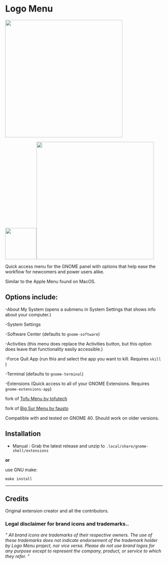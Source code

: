 # Logo Menu

<img src="https://github.com/Aryan20/Logomenu/blob/main/preview.png" width=375>

<img src="https://github.com/Aryan20/Logomenu/blob/main/screenshot2.png" width=100><img src="https://github.com/Aryan20/Logomenu/blob/main/screenshot1.png" width=375>

Quick access menu for the GNOME panel with options that help ease the workflow for newcomers and power users alike.

Similar to the Apple Menu found on MacOS.


## Options include:

-About My System (opens a submenu in System Settings that shows info about your computer.)

-System Settings

-Software Center (defaults to `gnome-software`)

-Activities (this menu does replace the Activities button, but this option does leave that functionality easily accessible.)

-Force Quit App (run this and select the app you want to kill. Requires `xkill` )

-Terminal (defaults to `gnome-terminal`)

-Extensions (Quick access to all of your GNOME Extensions. Requires `gnome-extensions-app`)

fork of [Tofu Menu by tofutech](https://github.com/tofutech/tofumenu)

fork of [Big Sur Menu by fausto](https://extensions.gnome.org/extension/3703/big-sur-menu/)

Compatible with and tested on GNOME 40. Should work on older versions.


## Installation

* Manual : Grab the latest release and unzip to `.local/share/gnome-shell/extensions`

**or**

use GNU make:

    make install


***

## Credits
Original extension creator and all the contributors.


### Legal disclaimer for brand icons and trademarks..


*" All brand icons are trademarks of their respective owners. The use of these trademarks does not indicate endorsement of the trademark holder by Logo Menu project, nor vice versa. Please do not use brand logos for any purpose except to represent the company, product, or service to which they refer. "*
